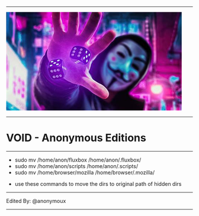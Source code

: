-----
![img](/anonymous.jpg)  

-----
# VOID - Anonymous Editions  

-----

* sudo mv /home/anon/fluxbox /home/anon/.fluxbox/  
* sudo mv /home/anon/scripts /home/anon/.scripts/  
* sudo mv /home/browser/mozilla /home/browser/.mozilla/  

 - use these commands to move the dirs to original path of hidden dirs

-----

Edited By: @anonymoux

-----
